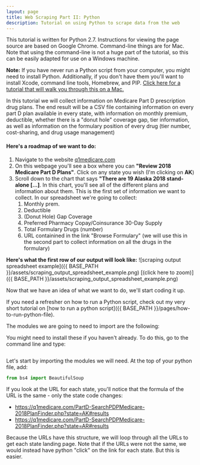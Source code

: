 ```yaml
---
layout: page
title: Web Scraping Part II: Python
description: Tutorial on using Python to scrape data from the web
---
```


This tutorial is written for Python 2.7. Instructions for viewing the page source are based on Google Chrome. Command-line things are for Mac. Note that using the command-line is not a huge part of the tutorial, so this can be easily adapted for use on a Windows machine.


<div class="warning">
  <p><strong>Note:</strong> If you have never run a Python script from your computer, you might need to install Python. Additionally, if you don't have them you'll want to install Xcode, command line tools, Homebrew, and PIP. <a href="https://www.macworld.co.uk/how-to/mac/coding-with-python-on-mac-3635912/">Click here for a tutorial that will walk you through this on a Mac.</a></p>
</div>

In this tutorial we will collect information on Medicare Part D prescription drug plans. The end result will be a CSV file containing information on every part D plan available in every state, with information on monthly premium, deductible, whether there is a "donut hole" coverage gap, tier information, as well as information on the formulary position of every drug (tier number, cost-sharing, and drug usage management)

#### Here's a roadmap of we want to do:
1. Navigate to the website [q1medicare.com](https://q1medicare.com)
2. On this webpage you'll see a box where you can **"Review 2018 Medicare Part D Plans"**. Click on any state you wish (I'm clicking on **AK**)
3. Scroll down to the chart that says **"There are 19 Alaska 2018 stand-alone [...]**. In this chart, you'll see all of the different plans and information about them. This is the first set of information we want to collect. In our spreadsheet we're going to collect:
   1. Monthly prem.
   2. Deductible
   3. (Donut Hole) Gap Coverage
   4. Preferred Pharmacy Copay/Coinsurance 30-Day Supply
   5. Total Formulary Drugs (number)
   6. URL containined in the link "Browse Formulary" (we will use this in the second part to collect information on all the drugs in the formulary)
   
**Here's what the first row of our output will look like:**
![scraping output spreadsheet example]({{ BASE_PATH }}/assets/scraping_output_spreadsheet_example.png)
[(click here to zoom)]({{ BASE_PATH }}/assets/scraping_output_spreadsheet_example.png)

   
Now that we have an idea of what we want to do, we'll start coding it up.

If you need a refresher on how to run a Python script, check out my very short tutorial on [how to run a python script]({{ BASE_PATH }}/pages/how-to-run-python-file).

The modules we are going to need to import are the following:

You might need to install these if you haven't already. To do this, go to the command line and type:
```bash

```

Let's start by importing the modules we will need. At the top of your python file, add:
```python
from bs4 import BeautifulSoup
```



If you look at the URL for each state, you'll notice that the formula of the URL is the same - only the state code changes:
- https://q1medicare.com/PartD-SearchPDPMedicare-2018PlanFinder.php?state=AK#results
- https://q1medicare.com/PartD-SearchPDPMedicare-2018PlanFinder.php?state=AR#results

Because the URLs have this structure, we will loop through all the URLs to get each state landing page. Note that if the URLs were not the same, we would instead have python "click" on the link for each state. But this is easier.



